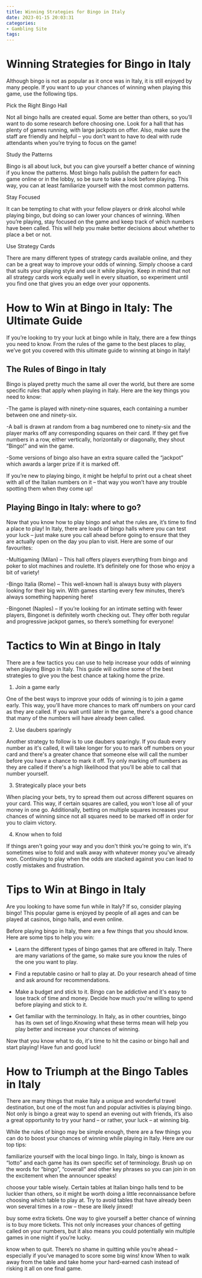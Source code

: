 ```yaml
---
title: Winning Strategies for Bingo in Italy
date: 2023-01-15 20:03:31
categories:
- Gambling Site
tags:
---
```



#  Winning Strategies for Bingo in Italy

Although bingo is not as popular as it once was in Italy, it is still enjoyed by many people. If you want to up your chances of winning when playing this game, use the following tips.

Pick the Right Bingo Hall

Not all bingo halls are created equal. Some are better than others, so you’ll want to do some research before choosing one. Look for a hall that has plenty of games running, with large jackpots on offer. Also, make sure the staff are friendly and helpful – you don’t want to have to deal with rude attendants when you’re trying to focus on the game!

Study the Patterns

Bingo is all about luck, but you can give yourself a better chance of winning if you know the patterns. Most bingo halls publish the pattern for each game online or in the lobby, so be sure to take a look before playing. This way, you can at least familiarize yourself with the most common patterns.

Stay Focused

It can be tempting to chat with your fellow players or drink alcohol while playing bingo, but doing so can lower your chances of winning. When you’re playing, stay focused on the game and keep track of which numbers have been called. This will help you make better decisions about whether to place a bet or not.

Use Strategy Cards

There are many different types of strategy cards available online, and they can be a great way to improve your odds of winning. Simply choose a card that suits your playing style and use it while playing. Keep in mind that not all strategy cards work equally well in every situation, so experiment until you find one that gives you an edge over your opponents.

#  How to Win at Bingo in Italy: The Ultimate Guide

If you’re looking to try your luck at bingo while in Italy, there are a few things you need to know. From the rules of the game to the best places to play, we’ve got you covered with this ultimate guide to winning at bingo in Italy!

## The Rules of Bingo in Italy

Bingo is played pretty much the same all over the world, but there are some specific rules that apply when playing in Italy. Here are the key things you need to know:

-The game is played with ninety-nine squares, each containing a number between one and ninety-six.

-A ball is drawn at random from a bag numbered one to ninety-six and the player marks off any corresponding squares on their card. If they get five numbers in a row, either vertically, horizontally or diagonally, they shout “Bingo!” and win the game.

-Some versions of bingo also have an extra square called the “jackpot” which awards a larger prize if it is marked off.

If you’re new to playing bingo, it might be helpful to print out a cheat sheet with all of the Italian numbers on it – that way you won’t have any trouble spotting them when they come up!

## Playing Bingo in Italy: where to go?

Now that you know how to play bingo and what the rules are, it’s time to find a place to play! In Italy, there are loads of bingo halls where you can test your luck – just make sure you call ahead before going to ensure that they are actually open on the day you plan to visit. Here are some of our favourites:

-Multigaming (Milan) – This hall offers players everything from bingo and poker to slot machines and roulette. It’s definitely one for those who enjoy a bit of variety!

-Bingo Italia (Rome) – This well-known hall is always busy with players looking for their big win. With games starting every few minutes, there’s always something happening here!


-Bingonet (Naples) – If you’re looking for an intimate setting with fewer players, Bingonet is definitely worth checking out. They offer both regular and progressive jackpot games, so there’s something for everyone!

#  Tactics to Win at Bingo in Italy

There are a few tactics you can use to help increase your odds of winning when playing Bingo in Italy. This guide will outline some of the best strategies to give you the best chance at taking home the prize.

1. Join a game early

One of the best ways to improve your odds of winning is to join a game early. This way, you'll have more chances to mark off numbers on your card as they are called. If you wait until later in the game, there's a good chance that many of the numbers will have already been called.

2. Use daubers sparingly

Another strategy to follow is to use daubers sparingly. If you daub every number as it's called, it will take longer for you to mark off numbers on your card and there's a greater chance that someone else will call the number before you have a chance to mark it off. Try only marking off numbers as they are called if there's a high likelihood that you'll be able to call that number yourself.

3. Strategically place your bets

When placing your bets, try to spread them out across different squares on your card. This way, if certain squares are called, you won't lose all of your money in one go. Additionally, betting on multiple squares increases your chances of winning since not all squares need to be marked off in order for you to claim victory.

4. Know when to fold

If things aren't going your way and you don't think you're going to win, it's sometimes wise to fold and walk away with whatever money you've already won. Continuing to play when the odds are stacked against you can lead to costly mistakes and frustration.

#  Tips to Win at Bingo in Italy

Are you looking to have some fun while in Italy? If so, consider playing bingo! This popular game is enjoyed by people of all ages and can be played at casinos, bingo halls, and even online.

Before playing bingo in Italy, there are a few things that you should know. Here are some tips to help you win:

- Learn the different types of bingo games that are offered in Italy. There are many variations of the game, so make sure you know the rules of the one you want to play.

- Find a reputable casino or hall to play at. Do your research ahead of time and ask around for recommendations.

- Make a budget and stick to it. Bingo can be addictive and it's easy to lose track of time and money. Decide how much you're willing to spend before playing and stick to it.

- Get familiar with the terminology. In Italy, as in other countries, bingo has its own set of lingo.Knowing what these terms mean will help you play better and increase your chances of winning.

Now that you know what to do, it's time to hit the casino or bingo hall and start playing! Have fun and good luck!

#  How to Triumph at the Bingo Tables in Italy

There are many things that make Italy a unique and wonderful travel destination, but one of the most fun and popular activities is playing bingo. Not only is bingo a great way to spend an evening out with friends, it’s also a great opportunity to try your hand – or rather, your luck – at winning big.

While the rules of bingo may be simple enough, there are a few things you can do to boost your chances of winning while playing in Italy. Here are our top tips:

 familiarize yourself with the local bingo lingo. In Italy, bingo is known as “lotto” and each game has its own specific set of terminology. Brush up on the words for “bingo”, “coverall” and other key phrases so you can join in on the excitement when the announcer speaks!

choose your table wisely. Certain tables at Italian bingo halls tend to be luckier than others, so it might be worth doing a little reconnaissance before choosing which table to play at. Try to avoid tables that have already been won several times in a row – these are likely jinxed!

buy some extra tickets. One way to give yourself a better chance of winning is to buy more tickets. This not only increases your chances of getting called on your numbers, but it also means you could potentially win multiple games in one night if you’re lucky.

know when to quit. There’s no shame in quitting while you’re ahead – especially if you’ve managed to score some big wins! know When to walk away from the table and take home your hard-earned cash instead of risking it all on one final game.